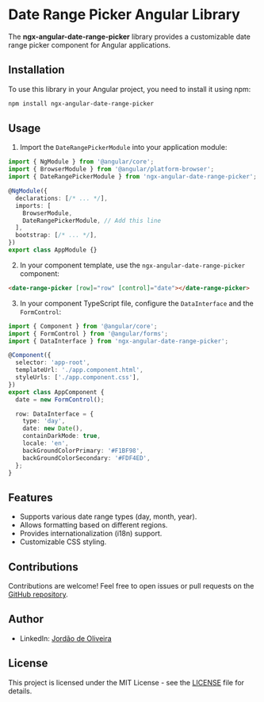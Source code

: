 # Date Range Picker Angular Library

The **ngx-angular-date-range-picker** library provides a customizable date range picker component for Angular applications.

## Installation

To use this library in your Angular project, you need to install it using npm:

```bash
npm install ngx-angular-date-range-picker
```

## Usage

1. Import the `DateRangePickerModule` into your application module:

```typescript
import { NgModule } from '@angular/core';
import { BrowserModule } from '@angular/platform-browser';
import { DateRangePickerModule } from 'ngx-angular-date-range-picker';

@NgModule({
  declarations: [/* ... */],
  imports: [
    BrowserModule,
    DateRangePickerModule, // Add this line
  ],
  bootstrap: [/* ... */],
})
export class AppModule {}
```

2. In your component template, use the `ngx-angular-date-range-picker` component:

```html
<date-range-picker [row]="row" [control]="date"></date-range-picker>
```

3. In your component TypeScript file, configure the `DataInterface` and the `FormControl`:

```typescript
import { Component } from '@angular/core';
import { FormControl } from '@angular/forms';
import { DataInterface } from 'ngx-angular-date-range-picker';

@Component({
  selector: 'app-root',
  templateUrl: './app.component.html',
  styleUrls: ['./app.component.css'],
})
export class AppComponent {
  date = new FormControl();

  row: DataInterface = {
    type: 'day',
    date: new Date(),
    containDarkMode: true,
    locale: 'en',
    backGroundColorPrimary: '#F1BF98',
    backGroundColorSecondary: '#FDF4ED',
  };
}
```

## Features

- Supports various date range types (day, month, year).
- Allows formatting based on different regions.
- Provides internationalization (i18n) support.
- Customizable CSS styling.

## Contributions

Contributions are welcome! Feel free to open issues or pull requests on the [GitHub repository](https://github.com/JordaoNhanga15/date-range-picker).

## Author

- LinkedIn: [Jordão de Oliveira](https://www.linkedin.com/in/jordao-de-oliveira/)

## License

This project is licensed under the MIT License - see the [LICENSE](LICENSE) file for details.
